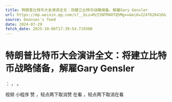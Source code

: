 ```yaml
---
title: 特朗普比特币大会演讲全文：将建立比特币战略储备，解雇Gary Gensler
url: https://mp.weixin.qq.com/s?__biz=MzI5NTM4OTQ5Mg==&mid=2247626416&idx=2&sn=8c2cfb4993f4385846cc0d3337905c71
source: Doonsec's feed
date: 2024-07-29
fetch_date: 2025-10-06T17:39:54.719380
---
```


# 特朗普比特币大会演讲全文：将建立比特币战略储备，解雇Gary Gensler

：
，
。

视频
小程序
赞
，轻点两下取消赞
在看
，轻点两下取消在看